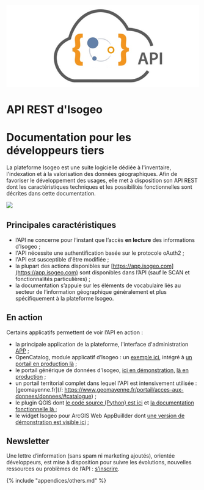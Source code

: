 !["API Isogeo - Logo"](../assets/api_rest_isogeo_logo.jpg "API REST Isogeo - Logo")

# API REST d'Isogeo

# Documentation pour les développeurs tiers

La plateforme Isogeo est une suite logicielle dédiée à l'inventaire, l'indexation et à la valorisation des données géographiques. Afin de favoriser le développement des usages, elle met à disposition son API REST dont les caractéristiques techniques et les possibilités fonctionnelles sont décrites dans cette documentation.

![](http://help.isogeo.com/fr/images/api_usages.png)

## Principales caractéristiques

* l’API ne concerne pour l’instant que l’accès **en lecture** des informations d’Isogeo ;
* l'API nécessite une authentification basée sur le protocole oAuth2 ;
* l'API est susceptible d'être modifiée ;
* la plupart des actions disponibles sur [https://app.isogeo.com](https://app.isogeo.com) sont disponibles dans l’API \(sauf le SCAN et fonctionnalités particulières\) ;
* la documentation s’appuie sur les éléments de vocabulaire liés au secteur de l’information géographique généralement et plus spécifiquement à la plateforme Isogeo.

## En action

Certains applicatifs permettent de voir l’API en action :

* la principale application de la plateforme, l'interface d'administration [APP](https://app.isogeo.com) ;
* OpenCatalog, module applicatif d’Isogeo : un [exemple ici](https://open.isogeo.com/s/344d51c3edfb435daf9d98d948fa207e/Sbd1w7PgqE8n7LDq3azRqNhiMHZf0), intégré à [un portail en production là](https://www.ppige-npdc.fr/portail/geocatalogue) ;
* le portail générique de données d'Isogeo, [ici en démonstration,](http://demo.isogeo.net) [là en production](http://geocatalogue.smavd.org/) ;
* un portail territorial complet dans lequel l'API est intensivement utilisée : [geomayenne.fr](/: https://www.geomayenne.fr/portail/acces-aux-donnees/donnees/#catalogue) ;
* le plugin QGIS dont [le code source \(Python\) est ici](https://github.com/isogeo/isogeo-plugin-qgis) et [la documentation fonctionnelle là
  ](https://isogeo.gitbooks.io/app-plugin-qgis/content/fr/) ;
* le widget Isogeo pour ArcGIS Web AppBuillder dont [une version de démonstration est visible ici](https://ags103-demo1.arxit.com/IsogeoForArcGIS/) ;

## Newsletter

Une lettre d’information \(sans spam ni marketing ajoutés\), orientée développeurs, est mise à disposition pour suivre les évolutions, nouvelles ressources ou problèmes de l’API : [s’inscrire](http://eepurl.com/bfJYu9).

{% include "appendices/others.md" %}